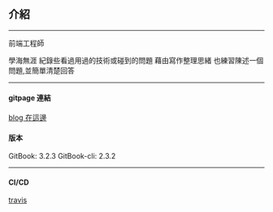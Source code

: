 ## 介紹

---

前端工程師

學海無涯
紀錄些看過用過的技術或碰到的問題
藉由寫作整理思緒
也練習陳述一個問題,並簡單清楚回答

---

#### gitpage 連結

[blog 在這邊](https://nigel-wei-zhe.github.io/blog_v2/)

#### 版本

GitBook: 3.2.3
GitBook-cli: 2.3.2

---

#### CI/CD

[travis](https://travis-ci.com/github/Nigel-wei-zhe/blog_v2)

